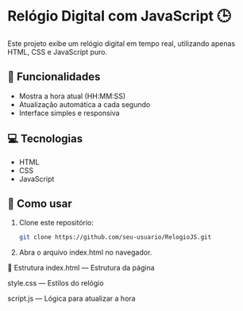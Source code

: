 # Relógio Digital com JavaScript 🕒

Este projeto exibe um relógio digital em tempo real, utilizando apenas HTML, CSS e JavaScript puro.

## 🔧 Funcionalidades

- Mostra a hora atual (HH:MM:SS)
- Atualização automática a cada segundo
- Interface simples e responsiva

## 💻 Tecnologias

- HTML
- CSS
- JavaScript

## 🚀 Como usar

1. Clone este repositório:
   ```bash
   git clone https://github.com/seu-usuario/RelogioJS.git
2. Abra o arquivo index.html no navegador.

📁 Estrutura
index.html — Estrutura da página

style.css — Estilos do relógio

script.js — Lógica para atualizar a hora
